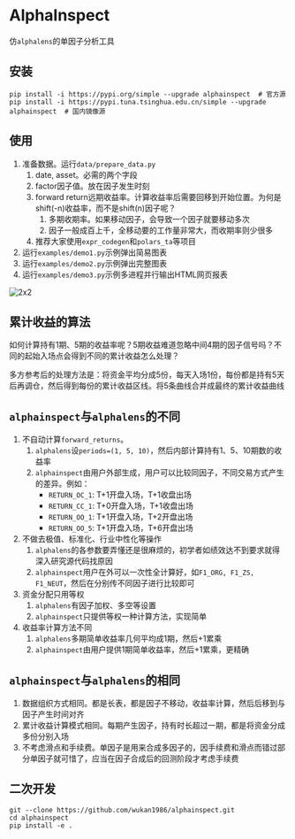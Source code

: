 # AlphaInspect

仿`alphalens`的单因子分析工具

## 安装

```commandline
pip install -i https://pypi.org/simple --upgrade alphainspect  # 官方源
pip install -i https://pypi.tuna.tsinghua.edu.cn/simple --upgrade alphainspect  # 国内镜像源
```

## 使用

1. 准备数据。运行`data/prepare_data.py`
    1. date, asset。必需的两个字段
    2. factor因子值。放在因子发生时刻
    3. forward return远期收益率。计算收益率后需要回移到开始位置。为何是shift(-n)收益率，而不是shift(n)因子呢？
        1. 多期收期率。如果移动因子，会导致一个因子就要移动多次
        2. 因子一般成百上千，全移动要的工作量非常大，而收期率则少很多
    4. 推荐大家使用`expr_codegen`和`polars_ta`等项目
2. 运行`examples/demo1.py`示例弹出简易图表
3. 运行`examples/demo2.py`示例弹出完整图表
4. 运行`examples/demo3.py`示例多进程并行输出HTML网页报表

![2x2](docs/img/2x2.png)

## 累计收益的算法

如何计算持有1期、5期的收益率呢？5期收益难道忽略中间4期的因子信号吗？不同的起始入场点会得到不同的累计收益怎么处理？

多方参考后的处理方法是：将资金平均分成5份，每天入场1份，每份都是持有5天后再调仓，然后得到每份的累计收益区线。将5条曲线合并成最终的累计收益曲线

## `alphainspect`与`alphalens`的不同

1. 不自动计算`forward_returns`。
    1. `alphalens`设`periods=(1, 5, 10)`，然后内部计算持有1、5、10期数的收益率
    2. `alphainspect`由用户外部生成，用户可以比较同因子，不同交易方式产生的差异。例如：
        - `RETURN_OC_1`: T+1开盘入场，T+1收盘出场
        - `RETURN_CC_1`: T+0开盘入场，T+1收盘出场
        - `RETURN_OO_1`: T+1开盘入场，T+2开盘出场
        - `RETURN_OO_5`: T+1开盘入场，T+6开盘出场
2. 不做去极值、标准化、行业中性化等操作
    1. `alphalens`的各参数要弄懂还是很麻烦的，初学者如绩效达不到要求就得深入研究源代码找原因
    2. `alphainspect`用户在外可以一次性全计算好，如`F1_ORG, F1_ZS, F1_NEUT`，然后在分别传不同因子进行比较即可
3. 资金分配只用等权
    1. `alphalens`有因子加权、多空等设置
    2. `alphainspect`只提供等权一种计算方法，实现简单
4. 收益率计算方法不同
    1. `alphalens`多期简单收益率几何平均成1期，然后+1累乘
    2. `alphainspect`由用户提供1期简单收益率，然后+1累乘，更精确

## `alphainspect`与`alphalens`的相同

1. 数据组织方式相同。都是长表，都是因子不移动，收益率计算，然后后移到与因子产生时间对齐
2. 累计收益计算模式相同。每期产生因子，持有时长超过一期，都是将资金分成多份分别入场
3. 不考虑滑点和手续费。单因子是用来合成多因子的，因手续费和滑点而错过部分单因子就可惜了，应当在因子合成后的回测阶段才考虑手续费

## 二次开发

```commandline
git --clone https://github.com/wukan1986/alphainspect.git
cd alphainspect
pip install -e .
```
